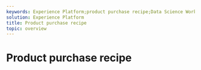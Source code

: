 ```yaml
---
keywords: Experience Platform;product purchase recipe;Data Science Workspace;popular topics
solution: Experience Platform
title: Product purchase recipe
topic: overview
---
```


# Product purchase recipe